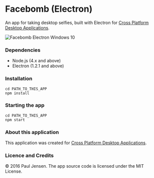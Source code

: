 # Facebomb (Electron)

An app for taking desktop selfies, built with Electron for [Cross Platform Desktop Applications](https://manning.com/books/cross-platform-desktop-applications).

![Facebomb Electron Windows 10](https://raw.githubusercontent.com/paulbjensen/cross-platform-desktop-applications/master/app-screenshots/chapter-08/facebomb-electron-windows.png)

### Dependencies

- Node.js (4.x and above)
- Electron (1.2.1 and above)

### Installation

```
cd PATH_TO_THIS_APP
npm install
```

### Starting the app

```
cd PATH_TO_THIS_APP
npm start
```

### About this application

This application was created for [Cross Platform Desktop Applications](https://manning.com/books/cross-platform-desktop-applications).

### Licence and Credits

&copy; 2016 Paul Jensen. The app source code is licensed under the MIT License.
